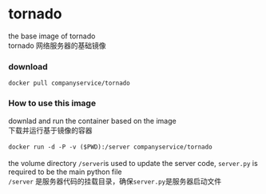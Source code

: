 # tornado
the base image of tornado<br/>tornado 网络服务器的基础镜像
### download
``` docker pull companyservice/tornado ```
### How to use this image
downlad and run the container based on the image<br/>
下载并运行基于镜像的容器<br/><br/>
``` docker run -d -P -v ($PWD):/server companyservice/tornado ```</br><br/>
the volume directory ```/server```is used to update the server code, 
```server.py``` is required to be the main python file</br>
```/server``` 是服务器代码的挂载目录，确保```server.py```是服务器启动文件
